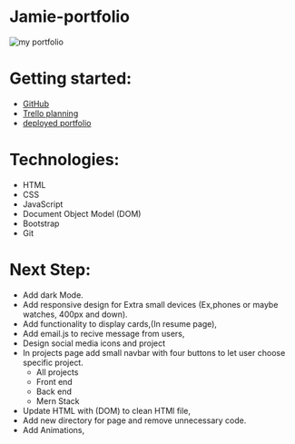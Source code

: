# Jamie-portfolio
![my portfolio](https://i.imgur.com/z3dQgsS.png)


# Getting started:
- [GitHub](https://github.com/jamieahmed/jamie-portfolio)
- [Trello planning](https://trello.com/b/BF7eXDJ6/jamie-portfolio)
- [deployed portfolio](https://jamieahmed-portfolio.netlify.app/)
# Technologies: 
- HTML
- CSS
- JavaScript
- Document Object Model (DOM)
- Bootstrap
- Git
# Next Step: 
  - Add dark Mode.
  - Add responsive design for Extra small devices (Ex,phones or maybe watches, 400px and down). 
  - Add functionality to display cards,(In resume page),
  - Add email.js to recive message from users,
  - Design social media icons and project 
  - In projects page add small navbar with four buttons to let user choose specific project.
    - All projects
    - Front end
    - Back end 
    - Mern Stack
  - Update HTML with (DOM) to clean HTMl file,
  - Add new directory for page and remove unnecessary code. 
  - Add Animations,